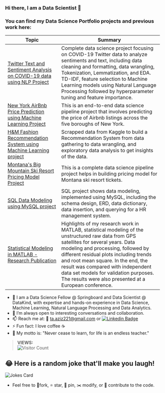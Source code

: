

### Hi there, I am a Data Scientist 👋 

### You can find my Data Science Portfolio projects and previous work here: ###

| Topic  | Summary |
| ------------- | ------------- |
| [Twitter Text and Sentiment Analysis on COVID-19 data using NLP Project](https://github.com/ttariqaziz/twitter_text_classification_sentiment_analysis_project)  | Complete data science project focusing on COVID-19 Twitter data to analyze sentiments and text, including data cleaning and formatting, data wrangling, Tokenization, Lemmatization, and EDA. TD-IDF, feature selection to Machine Learning models using Natural Language Processing followed by hyperparameter tuning and feature importance. |
| [New York AirBnb Price Prediction using Machine Learning Project](https://github.com/ttariqaziz/nyc_airbnb_price_prediction_project)  | This is an end-to-end data science pipeline project that involves predicting the price of Airbnb listings across the five boroughs of New York. |
| [H&M Fashion Recommendation System using Machine Learning project](https://github.com/ttariqaziz/h-m_recommendation_system_ml_project) | Scrapped data from Kaggle to build a Recommendation System from data gathering to data wrangling, and exploratory data analysis to get insights of the data. |
| [Montana's Big Mountain Ski Resort Pricing Model Project](https://github.com/ttariqaziz/big_mountain_ski_resort_pricing_model_project)  | This is a complete data science pipeline project helps in building pricing model for Montana ski resort tickets. |
| [SQL Data Modeling using MySQL project](https://github.com/ttariqaziz/data_modeling_MySQL_project) | SQL project shows data modeling, implemented using MySQL, including the schema design, ERD, data dictionary, data insertion, and querying for a HR management system. |
| [Statistical Modeling in MATLAB - Research Publication](https://github.com/ttariqaziz/statistical_modeling_matlab) | Highlights of my research work in MATLAB, statistical modeling of the unstructured raw data from GPS satellites for several years. Data modeling and processing, followed by different residual plots including trends and root mean square. In the end, the result was compared with independent data set models for validation purposes. The results were also presented at a European conference. |


- 🔭 I am a Data Science Fellow @ Springboard and Data Scientist @ DataKind, with expertise and hands-on experience in Data Science, Machine Learning, Natural Language Processing and Data Analytics.
- 👯 I’m always open to interesting conversations and collaboration.
- 📫 Reach me at: 📧 ta.aziz221@gmail.com or [![Linkedin Badge](https://img.shields.io/badge/-tariq-blue?style=flat&logo=Linkedin&logoColor=white&link=https://www.linkedin.com/in/mtariqaziz/)](https://www.linkedin.com/in/mtariqaziz/)
- ⚡ Fun fact: I love coffee ☕
- 🍹 My motto is: "Never cease to learn, for life is an endless teacher."



>**VIEWS:**          
![Visitor Count](https://profile-counter.glitch.me/{ttariqaziz}/count.svg)

## 😂 Here is a random joke that'll make you laugh!
![Jokes Card](https://readme-jokes.vercel.app/api)
                      
- Feel free to 🍴fork, ⭐️ star, 📌 pin, ✂️ modify, or 🚀 contribute to the code. 
